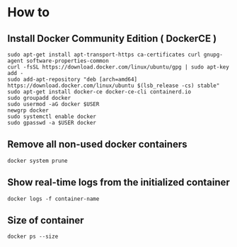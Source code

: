 # How to

## Install Docker Community Edition \( DockerCE \)

```text
sudo apt-get install apt-transport-https ca-certificates curl gnupg-agent software-properties-common
curl -fsSL https://download.docker.com/linux/ubuntu/gpg | sudo apt-key add -
sudo add-apt-repository "deb [arch=amd64] https://download.docker.com/linux/ubuntu $(lsb_release -cs) stable"
sudo apt-get install docker-ce docker-ce-cli containerd.io
sudo groupadd docker
sudo usermod -aG docker $USER
newgrp docker 
sudo systemctl enable docker
sudo gpasswd -a $USER docker
```

## Remove all non-used docker containers

```text
docker system prune
```

## Show real-time logs from the initialized container

```text
docker logs -f container-name
```

## Size of container

```text
docker ps --size
```

